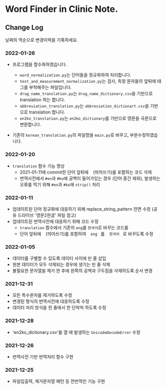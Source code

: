 # Word Finder in Clinic Note.

## Change Log
날짜의 역순으로 변경이력을 기록하세요.

### 2022-01-26
- 프로그램을 함수화하였습니다.
  - `word_normalization.py`는 단어들을 정규화하여 처리합니다.
  - `test_and_measurement_normalization.py`는 검사, 측정 문자들의 앞뒤에 태그를 부착해주는 파일입니다.
  - `drug_name_translation.py`는 `drug_name_dictionary.csv`을 기반으로 translation 하는 합니다.
  - `abbreviation_translation.py`는 `abbreviation_dictionart.csv`을 기반으로 translation 합니다.
  - `en2ko_translation.py`는 `en2ko_dictionary`를 기반으로 영문을 국문으로 변환합니다.

- 기존의 `korean_translation.py`의 파일명을 `main.py`로 바꾸고, 부분수정하였습니다.

### 2022-01-20
- `translation` 함수 기능 향상
  - 2021-01-11에 commit한 단어 앞뒤에 `ㅤ`(띄어쓰기)를 포함하는 코드 삭제
  - 번역사전에서  `#en`과 `#ko`에 공백이 들어가있는 경우 (단어 중간 제외), 발생하는 오류를 막기 위해 `#en`과 `#ko`에 `strip()` 처리

### 2022-01-11
- 업데이트된 단어 정규화에 대응하기 위해 replace_string_pattern 전면 수정 (공유 드라이브 '영문2한글' 파일 참고)
- 업데이트된 번역사전에 대응하기 위해 코드 수정
  - `translation` 함수에서 기존의 `eng`를 `한국어`로 바꾸는 코드를
  - 단어 앞뒤에 `ㅤ`(띄어쓰기)를 포함하여 `ㅤengㅤ`를 `ㅤ한국어ㅤ`로 바꾸도록 수정

### 2022-01-05
- 데이터를 구별할 수 있도록 데이터 사이에 빈 줄 삽입
- 원본 데이터가 모두 삭제되는 경우에 생기는 빈 줄 삭제
- 불필요한 문자열을 제거 한 후에 왼쪽의 공백과 구두점을 삭제하도록 순서 변경

### 2021-12-31
- 모든 특수문자를 제거하도록 수정
- 변경된 형식의 번역사전에 대응하도록 수정
- 데이터 처리 방식을 한 줄에서 한 단락씩 하도록 수정

### 2021-12-28
- 'en2ko_dictionary.csv'를 열 때 발생하는 `UnicodeDecodeError` 수정

### 2021-12-26
- 번역사전 기반 번역처리 함수 구현

### 2021-12-25
- 파일입출력, 제거문자열 패턴 등 전반적인 기능 구현
